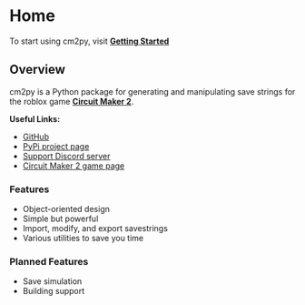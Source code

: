 # Home

To start using cm2py, visit **[Getting Started](getting-started.md)**

## Overview
cm2py is a Python package for generating and manipulating
save strings for the roblox game **[Circuit Maker 2](https://www.roblox.com/games/6652606416/Circuit-Maker-2)**.

**Useful Links:**

- [GitHub](https://github.com/QEStudios/cm2py)
- [PyPi project page](https://pypi.org/project/cm2py/)
- [Support Discord server](https://discord.gg/WvPKJT5sKt)
- [Circuit Maker 2 game page](https://www.roblox.com/games/6652606416/Circuit-Maker-2)

### Features

- Object-oriented design
- Simple but powerful
- Import, modify, and export savestrings
- Various utilities to save you time

### Planned Features

- Save simulation
- Building support